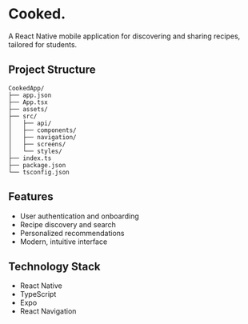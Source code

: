 # Cooked.

A React Native mobile application for discovering and sharing recipes, tailored for students.

## Project Structure

```
CookedApp/
├── app.json
├── App.tsx
├── assets/
├── src/
│   ├── api/
│   ├── components/
│   ├── navigation/
│   ├── screens/
│   └── styles/
├── index.ts
├── package.json
└── tsconfig.json
```

## Features

- User authentication and onboarding
- Recipe discovery and search
- Personalized recommendations
- Modern, intuitive interface

## Technology Stack

- React Native
- TypeScript
- Expo
- React Navigation
